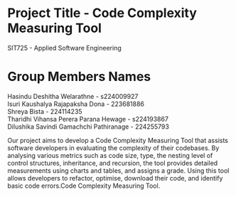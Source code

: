 # Project Title - Code Complexity Measuring Tool
SIT725 - Applied Software Engineering 

# Group Members Names
Hasindu Deshitha Welarathne - s224009927 <br/>
Isuri Kaushalya Rajapaksha Dona - 223681886 <br/>
Shreya Bista - 224114235 <br/>
Tharidhi Vihansa Perera Parana Hewage - s224193867 <br/>
Dilushika Savindi Gamachchi Pathiranage - 224255793

Our project aims to develop a Code Complexity Measuring Tool that assists software developers in evaluating the complexity of their codebases. By analysing various metrics such as code size, type, the nesting level of control structures, inheritance, and recursion, the tool provides detailed measurements using charts and tables, and assigns a grade. Using this tool allows developers to refactor, optimise, download their code, and identify basic code errors.Code Complexity Measuring Tool.
